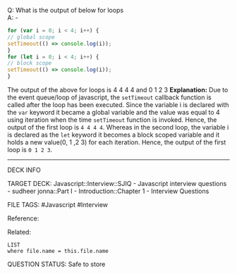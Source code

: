 Q: What is the output of below for loops  
A: -
```javascript
for (var i = 0; i < 4; i++) {  
// global scope  
setTimeout(() => console.log(i));  
}  
for (let i = 0; i < 4; i++) {  
// block scope  
setTimeout(() => console.log(i));  
}
```
The output of the above for loops is 4 4 4 4 and 0 1 2 3
**Explanation:** Due to the event queue/loop of javascript, the `setTimeout` callback function is called after the loop has been executed. Since the variable i is declared with the `var` keyword it became a global variable and the value was equal to 4 using iteration when the time `setTimeout` function is invoked. Hence, the output of the first loop is `4 4 4 4`.
Whereas in the second loop, the variable i is declared as the `let` keyword it becomes a block scoped variable and it holds a new value(0, 1 ,2 3) for each iteration. Hence, the output of the first loop is `0 1 2 3`.
<!--ID: 1693596695113-->

---

DECK INFO

TARGET DECK: Javascript::Interview::SJIQ - Javascript interview questions - sudheer jonna::Part I - Introduction::Chapter 1 - Interview Questions

FILE TAGS: #Javascript #Interview

Reference:

Related:

```dataview
LIST
where file.name = this.file.name
```

QUESTION STATUS: Safe to store